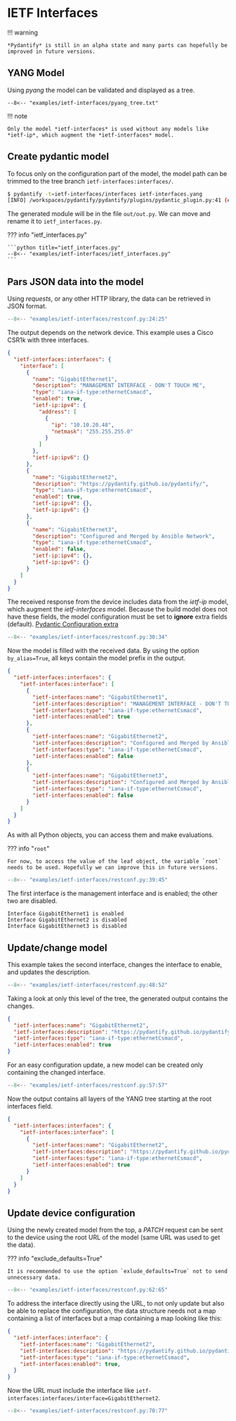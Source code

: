 # IETF Interfaces

!!! warning

    *Pydantify* is still in an alpha state and many parts can hopefully be improved in future versions.

## YANG Model
Using *pyang* the model can be validated and displayed as a tree.


```title="pyang -f tree ietf-interfaces.yang"
--8<-- "examples/ietf-interfaces/pyang_tree.txt"
```
!!! note

    Only the model *ietf-interfaces* is used without any models like *ietf-ip*, which augment the *ietf-interfaces* model.

## Create pydantic model

To focus only on the configuration part of the model, the model path can be trimmed to the tree branch `ietf-interfaces:interfaces/`.

```bash
$ pydantify -t=ietf-interfaces/interfaces ietf-interfaces.yang
[INFO] /workspaces/pydantify/pydantify/plugins/pydantic_plugin.py:41 (emit): Output model generated in 0.063s.
```

The generated module will be in the file `out/out.py`. We can move and rename it to `ietf_interfaces.py`.

??? info "ietf_interfaces.py"

    ```python title="ietf_interfaces.py"
    --8<-- "examples/ietf-interfaces/ietf_interfaces.py"
    ```

## Pars JSON data into the model

Using *requests*, or any other HTTP library, the data can be retrieved in JSON format.

```python title="restconf.py" linenums="24"
--8<-- "examples/ietf-interfaces/restconf.py:24:25"
```

The output depends on the network device. This example uses a Cisco CSR1k with three interfaces.

```json title="restconf data"
{
  "ietf-interfaces:interfaces": {
    "interface": [
      {
        "name": "GigabitEthernet1",
        "description": "MANAGEMENT INTERFACE - DON'T TOUCH ME",
        "type": "iana-if-type:ethernetCsmacd",
        "enabled": true,
        "ietf-ip:ipv4": {
          "address": [
            {
              "ip": "10.10.20.48",
              "netmask": "255.255.255.0"
            }
          ]
        },
        "ietf-ip:ipv6": {}
      },
      {
        "name": "GigabitEthernet2",
        "description": "https://pydantify.github.io/pydantify/",
        "type": "iana-if-type:ethernetCsmacd",
        "enabled": true,
        "ietf-ip:ipv4": {},
        "ietf-ip:ipv6": {}
      },
      {
        "name": "GigabitEthernet3",
        "description": "Configured and Merged by Ansible Network",
        "type": "iana-if-type:ethernetCsmacd",
        "enabled": false,
        "ietf-ip:ipv4": {},
        "ietf-ip:ipv6": {}
      }
    ]
  }
}
```

The received response from the device includes data from the *ietf-ip* model, which augment the *ietf-interfaces* model. Because the build model does not have these fields, the model configuration must be set to **ignore** extra fields (default). [Pydantic Configuration extra](https://docs.pydantic.dev/latest/api/config/#pydantic.config.ConfigDict.extra)

```python title="restconf.py" linenums="30"
--8<-- "examples/ietf-interfaces/restconf.py:30:34"
```

Now the model is filled with the received data. By using the option `by_alias=True`, all keys contain the model prefix in the output.

```json title="model output"
{
  "ietf-interfaces:interfaces": {
    "ietf-interfaces:interface": [
      {
        "ietf-interfaces:name": "GigabitEthernet1",
        "ietf-interfaces:description": "MANAGEMENT INTERFACE - DON'T TOUCH ME",
        "ietf-interfaces:type": "iana-if-type:ethernetCsmacd",
        "ietf-interfaces:enabled": true
      },
      {
        "ietf-interfaces:name": "GigabitEthernet2",
        "ietf-interfaces:description": "Configured and Merged by Ansible Network",
        "ietf-interfaces:type": "iana-if-type:ethernetCsmacd",
        "ietf-interfaces:enabled": false
      },
      {
        "ietf-interfaces:name": "GigabitEthernet3",
        "ietf-interfaces:description": "Configured and Merged by Ansible Network",
        "ietf-interfaces:type": "iana-if-type:ethernetCsmacd",
        "ietf-interfaces:enabled": false
      }
    ]
  }
}
```

As with all Python objects, you can access them and make evaluations.

??? info "`root`"

    For now, to access the value of the leaf object, the variable `root` needs to be used. Hopefully we can improve this in future versions.

```python title="restconf.py" linenums="39"
--8<-- "examples/ietf-interfaces/restconf.py:39:45"
```

The first interface is the management interface and is enabled; the other two are disabled.

``` title="Interface status"
Interface GigabitEthernet1 is enabled
Interface GigabitEthernet2 is disabled
Interface GigabitEthernet3 is disabled
```

## Update/change model

This example takes the second interface, changes the interface to enable, and updates the description.

```python title="restconf.py" linenums="48"
--8<-- "examples/ietf-interfaces/restconf.py:48:52"
```

Taking a look at only this level of the tree, the generated output contains the changes.

```json title="updated interface"
{
  "ietf-interfaces:name": "GigabitEthernet2",
  "ietf-interfaces:description": "https://pydantify.github.io/pydantify/",
  "ietf-interfaces:type": "iana-if-type:ethernetCsmacd",
  "ietf-interfaces:enabled": true
}
```

For an easy configuration update, a new model can be created only containing the changed interface.

```python title="restconf.py" linenums="57"
--8<-- "examples/ietf-interfaces/restconf.py:57:57"
```

Now the output contains all layers of the YANG tree starting at the root interfaces field.

```json title="new model output"
{
  "ietf-interfaces:interfaces": {
    "ietf-interfaces:interface": [
      {
        "ietf-interfaces:name": "GigabitEthernet2",
        "ietf-interfaces:description": "https://pydantify.github.io/pydantify/",
        "ietf-interfaces:type": "iana-if-type:ethernetCsmacd",
        "ietf-interfaces:enabled": true
      }
    ]
  }
}
```

## Update device configuration

Using the newly created model from the top, a *PATCH* request can be sent to the device using the root URL of the model (same URL was used to get the data).

??? info "exclude_defaults=True"

    It is recommended to use the option `exlude_defaults=True` not to send unnecessary data.

```python title="restconf.py" linenums="62"
--8<-- "examples/ietf-interfaces/restconf.py:62:65"
```

To address the interface directly using the URL, to not only update but also be able to replace the configuration, the data structure needs not a map containing a list of interfaces but a map containing a map looking like this:

```json title="JSON paylod to address interface direclty"
{
  "ietf-interfaces:interface": {
    "ietf-interfaces:name": "GigabitEthernet2",
    "ietf-interfaces:description": "https://pydantify.github.io/pydantify/",
    "ietf-interfaces:type": "iana-if-type:ethernetCsmacd",
    "ietf-interfaces:enabled": true,
  }
}
```

Now the URL must include the interface like `ietf-interfaces:interfaces/interface=GigabitEthernet2`.

```python title="restconf.py" linenums="70"
--8<-- "examples/ietf-interfaces/restconf.py:70:77"
```
